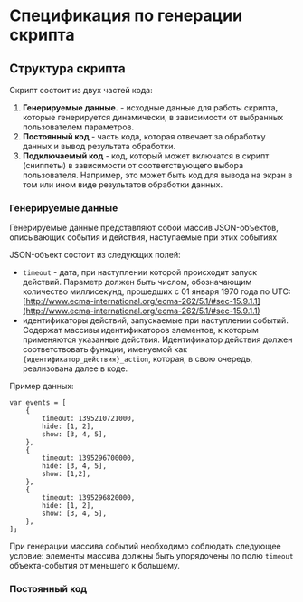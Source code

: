 # Спецификация по генерации скрипта #



## Структура скрипта ##

Скрипт состоит из двух частей кода:

1. **Генерируемые данные.** - исходные данные для работы скрипта, которые генерируется динамически, в зависимости от выбранных пользователем параметров.
2. **Постоянный код** - часть кода, которая отвечает за обработку данных и вывод результата обработки.
3. **Подключаемый код** - код, который может включатся в скрипт (сниппеты) в зависимости от соответствующего выбора пользователя. Например, это может быть код для вывода на экран в том или ином виде результатов обработки данных.

### Генерируемые данные ###

Генерируемые данные представляют собой массив JSON-объектов, описывающих события и действия, наступаемые при этих событиях

JSON-объект состоит из следующих полей:

 * `timeout` - дата, при наступлении которой происходит запуск действий. Параметр должен быть числом, обозначающим количество миллисекунд, прошедших с 01 января 1970 года по UTC: [http://www.ecma-international.org/ecma-262/5.1/#sec-15.9.1.1](http://www.ecma-international.org/ecma-262/5.1/#sec-15.9.1.1) 
 * идентификаторы действий, запускаемые при наступлении событий. Содержат массивы идентификаторов элементов, к которым применяются указанные действия. Идентификатор действия должен соответствовать функции, именуемой как `{идентификатор_действия}_action`, которая, в свою очередь, реализована далее в коде.

Пример данных:

	var events = [
    	{
    	    timeout: 1395210721000,
    	    hide: [1, 2],
    	    show: [3, 4, 5],
    	},
    	{
    	    timeout: 1395296700000,
    	    hide: [3, 4, 5],
    	    show: [1,2],
    	},
    	{
    	    timeout: 1395296820000,
    	    hide: [1, 2],
    	    show: [3, 4, 5],
    	},
 	];

При генерации массива событий необходимо соблюдать следующее условие: элементы массива должны быть упорядочены по полю `timeout` объекта-события от меньшего к большему.

### Постоянный код ###
